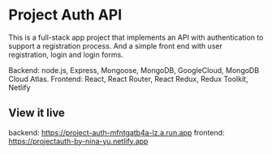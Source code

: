# Project Auth API
This is a full-stack app project that implements an API with authentication to support a registration process. And a simple front end with user registration, login and login forms.

Backend: node.js, Express, Mongoose, MongoDB, GoogleCloud, MongoDB Cloud Atlas.
Frontend: React, React Router, React Redux, Redux Toolkit, Netlify


## View it live

backend: https://project-auth-mfntgatb4a-lz.a.run.app
frontend: https://projectauth-by-nina-yu.netlify.app
